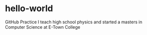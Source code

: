 # hello-world
GitHub Practice
I teach high school physics and started a masters in Computer Science at E-Town College
